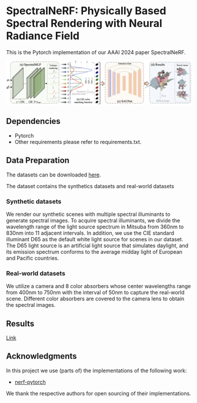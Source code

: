 # SpectralNeRF: Physically Based Spectral Rendering with Neural Radiance Field
This is the Pytorch implementation of our AAAI 2024 paper SpectralNeRF.

![image](./figs/pipeline.png)

## Dependencies

* Pytorch
* Other requirements please refer to requirements.txt.

## Data Preparation

The datasets can be downloaded [here](https://drive.google.com/).

The dataset contains the synthetics datasets and real-world datasets

### Synthetic datasets

We render our synthetic scenes with multiple spectral illuminants to generate spectral images. To acquire spectral illuminants, we divide the wavelength range of the light source spectrum in Mitsuba from 360nm to 830nm into 11 adjacent intervals.
In addition, we use the CIE standard illuminant D65 as the default white light source for scenes in our dataset. The D65 light source is an artificial light source that simulates daylight, and its emission spectrum conforms to the average midday light of European and Pacific countries. 


### Real-world datasets

We utilize a camera and 8 color absorbers whose center wavelengths range from 400nm to 750nm with the interval of 50nm to capture the real-world scene. Different color absorbers are covered to the camera lens to obtain the spectral images.

## Results

[Link](https://htmlpreview.github.io/?https://github.com/liru0126/SpectralNeRF/blob/main/supp_videos/index.html)
              

## Acknowledgments

In this project we use (parts of) the implementations of the following work:

* [nerf-pytorch](https://github.com/yenchenlin/nerf-pytorch)

We thank the respective authors for open sourcing of their implementations.

